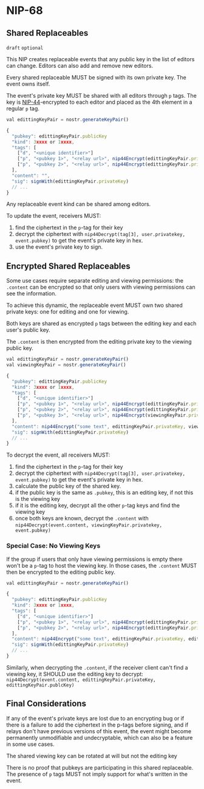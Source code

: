 NIP-68
======

Shared Replaceables
-------------------

`draft` `optional`

This NIP creates replaceable events that any public key in the list of editors can change. Editors can also add and remove new editors. 

Every shared replaceable MUST be signed with its own private key. The event owns itself. 

The event's private key MUST be shared with all editors through `p` tags. The key is [NIP-44](44.md)-encrypted to each editor and placed as the 4th element in a regular `p` tag.

```js
val edittingKeyPair = nostr.generateKeyPair()

{
  "pubkey": edittingKeyPair.publicKey
  "kind": 3xxxx or 1xxxx,
  "tags": [
    ["d", "<unique identifier>"]
    ["p", "<pubkey 1>", "<relay url>", nip44Encrypt(edittingKeyPair.privateKeyHex, edittingKeyPair.privateKey, "<pubkey 1>") ]
    ["p", "<pubkey 2>", "<relay url>", nip44Encrypt(edittingKeyPair.privateKeyHex, edittingKeyPair.privateKey, "<pubkey 2>") ]
  ],
  "content": "",
  "sig": signWith(edittingKeyPair.privateKey)
  // ...
}
```

Any replaceable event kind can be shared among editors. 

To update the event, receivers MUST: 
1. find the ciphertext in the `p`-tag for their key
2. decrypt the ciphertext with `nip44Decrypt(tag[3], user.privatekey, event.pubkey)` to get the event's private key in hex.
3. use the event's private key to sign. 

## Encrypted Shared Replaceables

Some use cases require separate editing and viewing permissions: the `.content` can be encrypted so that only users with viewing permissions can see the information. 

To achieve this dynamic, the replaceable event MUST own two shared private keys: one for editing and one for viewing. 

Both keys are shared as encrypted `p` tags between the editing key and each user's public key. 

The `.content` is then encrypted from the editing private key to the viewing public key. 

```js
val edittingKeyPair = nostr.generateKeyPair()
val viewingKeyPair = nostr.generateKeyPair()

{
  "pubkey": edittingKeyPair.publicKey
  "kind": 3xxxx or 1xxxx,
  "tags": [
    ["d", "<unique identifier>"]
    ["p", "<pubkey 1>", "<relay url>", nip44Encrypt(edittingKeyPair.privateKeyHex, edittingKeyPair.privateKey, "<pubkey 1>") ]
    ["p", "<pubkey 2>", "<relay url>", nip44Encrypt(edittingKeyPair.privateKeyHex, edittingKeyPair.privateKey, "<pubkey 2>") ]
    ["p", "<pubkey 3>", "<relay url>", nip44Encrypt(viewingKeyPair.privateKeyHex,  edittingKeyPair.privateKey, "<pubkey 3>") ] // view only
  ],
  "content": nip44Encrypt("some text", edittingKeyPair.privateKey, viewingKeyPair.publicKey),
  "sig": signWith(edittingKeyPair.privateKey)
  // ...
}
```

To decrypt the event, all receivers MUST: 
1. find the ciphertext in the `p`-tag for their key
2. decrypt the ciphertext with `nip44Decrypt(tag[3], user.privatekey, event.pubkey)` to get the event's private key in hex.
3. calculate the public key of the shared key. 
4. if the public key is the same as `.pubkey`, this is an editing key, if not this is the viewing key
5. if it is the editing key, decrypt all the other `p`-tag keys and find the viewing key
6. once both keys are known, decrypt the `.content` with `nip44Decrypt(event.content, viewingKeyPair.privatekey, event.pubkey)`

### Special Case: No Viewing Keys

If the group if users that only have viewing permissions is empty there won't be a `p`-tag to host the viewing key. In those cases, the `.content` MUST then be encrypted to the editing public key. 

```js
val edittingKeyPair = nostr.generateKeyPair()

{
  "pubkey": edittingKeyPair.publicKey
  "kind": 3xxxx or 1xxxx,
  "tags": [
    ["d", "<unique identifier>"]
    ["p", "<pubkey 1>", "<relay url>", nip44Encrypt(edittingKeyPair.privateKeyHex, edittingKeyPair.privateKey, "<pubkey 1>") ]
    ["p", "<pubkey 2>", "<relay url>", nip44Encrypt(edittingKeyPair.privateKeyHex, edittingKeyPair.privateKey, "<pubkey 2>") ]
  ],
  "content": nip44Encrypt("some text", edittingKeyPair.privateKey, edittingKeyPair.publicKey),
  "sig": signWith(edittingKeyPair.privateKey)
  // ...
}
```

Similarly, when decrypting the `.content`, if the receiver client can't find a viewing key, it SHOULD use the editing key to decrypt: `nip44Decrypt(event.content, edittingKeyPair.privateKey, edittingKeyPair.publcKey)`

## Final Considerations

If any of the event's private keys are lost due to an encrypting bug or if there is a failure to add the ciphertext in the p-tags before signing, and if relays don't have previous versions of this event, the event might become permanently unmodifiable and undecryptable, which can also be a feature in some use cases.  

The shared viewing key can be rotated at will but not the editing key

There is no proof that pubkeys are participating in this shared replaceable. The presence of `p` tags MUST not imply support for what's written in the event. 